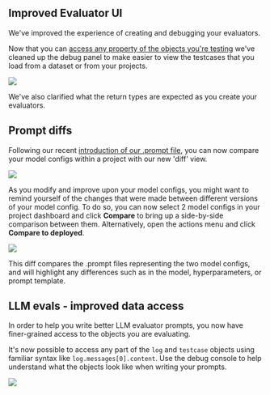 ## Improved Evaluator UI

We've improved the experience of creating and debugging your evaluators.

Now that you can [access any property of the objects you're testing](/api-reference/changelog#llm-evals---improved-data-access) we've cleaned up the debug panel to make easier to view the testcases that you load from a dataset or from your projects.

<img src="../assets/images/5ce44bb-Screenshot_2023-12-12_at_17.55.21.png" />

We've also clarified what the return types are expected as you create your evaluators.

## Prompt diffs

Following our recent [introduction of our .prompt file](/docs/guides/prompt-file-format), you can now compare your model configs within a project with our new 'diff' view.

![](../assets/images/e68e64d-image.png)

As you modify and improve upon your model configs, you might want to remind yourself of the changes that were made between different versions of your model config. To do so, you can now select 2 model configs in your project dashboard and click **Compare** to bring up a side-by-side comparison between them. Alternatively, open the actions menu and click **Compare to deployed**.

<img src="../assets/images/d05f5e0-image.png" />

This diff compares the .prompt files representing the two model configs, and will highlight any differences such as in the model, hyperparameters, or prompt template.

## LLM evals - improved data access

In order to help you write better LLM evaluator prompts, you now have finer-grained access to the objects you are evaluating.

It's now possible to access any part of the `log` and `testcase` objects using familiar syntax like `log.messages[0].content`. Use the debug console to help understand what the objects look like when writing your prompts.

![](../assets/images/af58493-image.png)
